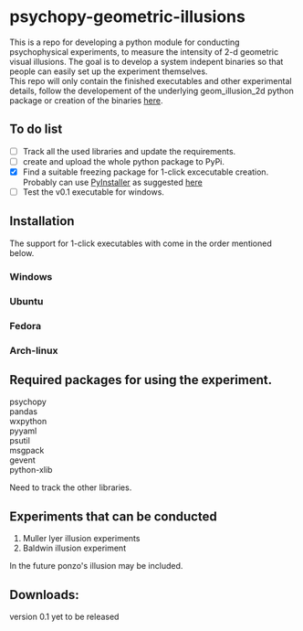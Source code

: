 # psychopy-geometric-illusions
This is a repo for developing a python module for conducting psychophysical experiments, to measure the intensity of 2-d geometric visual illusions. The goal is to develop a system indepent binaries so that people can easily set up the experiment themselves.   
This repo will only contain the finished executables and other experimental details, follow the developement of the underlying geom_illusion_2d python package or creation of the binaries [here](https://github.com/mm-crj/geom_illusion_2d).

## To do list
- [ ] Track all the used libraries and update the requirements.   
- [ ] create and upload the whole python package to PyPi.   
- [x] Find a suitable freezing package for 1-click excecutable creation. Probably can use  [PyInstaller](https://www.pyinstaller.org/) as suggested [here](https://hackernoon.com/the-one-stop-guide-to-easy-cross-platform-python-freezing-part-1-c53e66556a0a)  
- [ ] Test the v0.1 executable for windows.

## Installation
The support for 1-click executables with come in the order mentioned below.   
### Windows
### Ubuntu
### Fedora
### Arch-linux

## Required packages for using the experiment.
psychopy  
pandas  
wxpython  
pyyaml  
psutil  
msgpack  
gevent  
python-xlib  

Need to track the other libraries.

## Experiments that can be conducted

1. Muller lyer illusion experiments
2. Baldwin illusion experiment

In the future ponzo's illusion may be included.

## Downloads:

version 0.1 yet to be released
